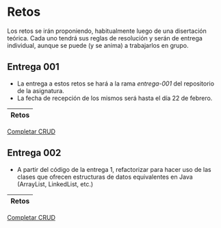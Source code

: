 # Retos

Los retos se irán proponiendo, habitualmente luego de una disertación teórica. Cada uno tendrá sus reglas de resolución y serán de entrega individual, aunque se puede (y se anima) a trabajarlos en grupo.

## Entrega 001

- La entrega a estos retos se hará a la rama *entrega-001* del repositorio de la asignatura.
- La fecha de recepción de los mismos será hasta el día 22 de febrero.

|Retos|
|-|
[Completar CRUD](/evaluaciones/retos/reto001.md)

## Entrega 002

- A partir del código de la entrega 1, refactorizar para hacer uso de las clases que ofrecen estructuras de datos equivalentes en Java (ArrayList, LinkedList, etc.)

|Retos|
|-|
[Completar CRUD](/evaluaciones/retos/reto002.md)
